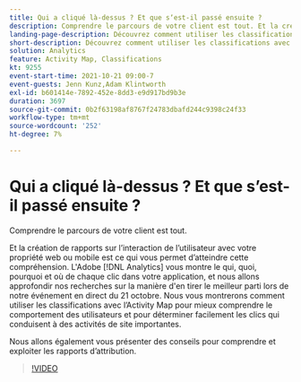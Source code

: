 ```yaml
---
title: Qui a cliqué là-dessus ? Et que sʼest-il passé ensuite ?
description: Comprendre le parcours de votre client est tout. Et la création de rapports sur l’interaction de l’utilisateur avec votre propriété web ou mobile est ce qui vous permet d’atteindre cette compréhension. Adobe [!DNL Analytics] vous montre le qui, quoi, pourquoi et où de chaque clic dans votre application, et nous allons approfondir nos recherches sur la manière d’en tirer le meilleur parti lors de notre événement en direct du 21 octobre. Nous vous montrerons comment utiliser les classifications avec l’Activity Map pour mieux comprendre le comportement des utilisateurs et pour déterminer facilement les clics qui conduisent à des activités de site importantes.
landing-page-description: Découvrez comment utiliser les classifications avec l’Activity Map pour mieux comprendre le comportement des utilisateurs et pour tracer les clics qui conduisent à des activités de site importantes.
short-description: Découvrez comment utiliser les classifications avec l’Activity Map pour mieux comprendre le comportement des utilisateurs et pour tracer les clics qui conduisent à des activités de site importantes.
solution: Analytics
feature: Activity Map, Classifications
kt: 9255
event-start-time: 2021-10-21 09:00-7
event-guests: Jenn Kunz,Adam Klintworth
exl-id: b601414e-7892-452e-8dd3-e9d917bd9b3e
duration: 3697
source-git-commit: 0b2f63198af8767f24783dbafd244c9398c24f33
workflow-type: tm+mt
source-wordcount: '252'
ht-degree: 7%

---
```


# Qui a cliqué là-dessus ? Et que sʼest-il passé ensuite ?

Comprendre le parcours de votre client est tout.

Et la création de rapports sur l’interaction de l’utilisateur avec votre propriété web ou mobile est ce qui vous permet d’atteindre cette compréhension. L&#39;Adobe [!DNL Analytics] vous montre le qui, quoi, pourquoi et où de chaque clic dans votre application, et nous allons approfondir nos recherches sur la manière d&#39;en tirer le meilleur parti lors de notre événement en direct du 21 octobre. Nous vous montrerons comment utiliser les classifications avec l’Activity Map pour mieux comprendre le comportement des utilisateurs et pour déterminer facilement les clics qui conduisent à des activités de site importantes.

Nous allons également vous présenter des conseils pour comprendre et exploiter les rapports d’attribution.

>[!VIDEO](https://video.tv.adobe.com/v/338108/?quality=12&learn=on)

